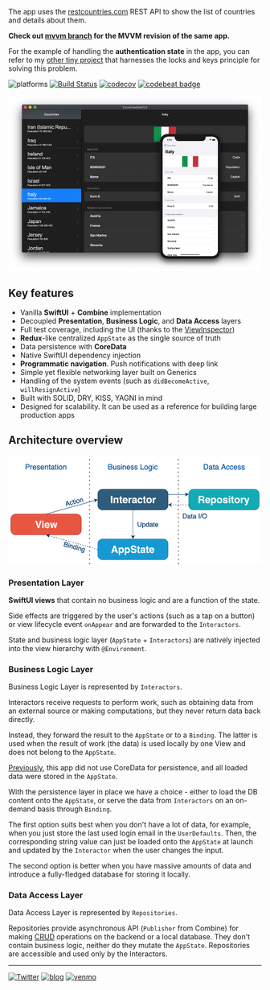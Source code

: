 







The app uses the [restcountries.com](https://restcountries.com/) REST API to show the list of countries and details about them.

**Check out [mvvm branch](https://github.com/nalexn/clean-architecture-swiftui/tree/mvvm) for the MVVM revision of the same app.**

For the example of handling the **authentication state** in the app, you can refer to my [other tiny project](https://github.com/nalexn/uikit-swiftui) that harnesses the locks and keys principle for solving this problem.

![platforms](https://img.shields.io/badge/platforms-iPhone%20%7C%20iPad%20%7C%20macOS-lightgrey) [![Build Status](https://travis-ci.com/nalexn/clean-architecture-swiftui.svg?branch=master)](https://travis-ci.com/nalexn/clean-architecture-swiftui) [![codecov](https://codecov.io/gh/nalexn/clean-architecture-swiftui/branch/master/graph/badge.svg)](https://codecov.io/gh/nalexn/clean-architecture-swiftui) [![codebeat badge](https://codebeat.co/badges/db33561b-0b2b-4ee1-a941-a08efbd0ebd7)](https://codebeat.co/projects/github-com-nalexn-clean-architecture-swiftui-master)

<p align="center">
  <img src="https://github.com/nalexn/blob_files/blob/master/images/countries_preview.png?raw=true" alt="Diagram"/>
</p>

## Key features
* Vanilla **SwiftUI** + **Combine** implementation
* Decoupled **Presentation**, **Business Logic**, and **Data Access** layers
* Full test coverage, including the UI (thanks to the [ViewInspector](https://github.com/nalexn/ViewInspector))
* **Redux**-like centralized `AppState` as the single source of truth
* Data persistence with **CoreData**
* Native SwiftUI dependency injection
* **Programmatic navigation**. Push notifications with deep link
* Simple yet flexible networking layer built on Generics
* Handling of the system events (such as `didBecomeActive`, `willResignActive`)
* Built with SOLID, DRY, KISS, YAGNI in mind
* Designed for scalability. It can be used as a reference for building large production apps

## Architecture overview

<p align="center">
  <img src="https://github.com/nalexn/blob_files/blob/master/images/swiftui_arc_001.png?raw=true" alt="Diagram"/>
</p>

### Presentation Layer

**SwiftUI views** that contain no business logic and are a function of the state.

Side effects are triggered by the user's actions (such as a tap on a button) or view lifecycle event `onAppear` and are forwarded to the `Interactors`.

State and business logic layer (`AppState` + `Interactors`) are natively injected into the view hierarchy with `@Environment`.

### Business Logic Layer

Business Logic Layer is represented by `Interactors`. 

Interactors receive requests to perform work, such as obtaining data from an external source or making computations, but they never return data back directly.

Instead, they forward the result to the `AppState` or to a `Binding`. The latter is used when the result of work (the data) is used locally by one View and does not belong to the `AppState`.

[Previously](https://github.com/nalexn/clean-architecture-swiftui/releases/tag/1.0), this app did not use CoreData for persistence, and all loaded data were stored in the `AppState`.

With the persistence layer in place we have a choice - either to load the DB content onto the `AppState`, or serve the data from `Interactors` on an on-demand basis through `Binding`.

The first option suits best when you don't have a lot of data, for example, when you just store the last used login email in the `UserDefaults`. Then, the corresponding string value can just be loaded onto the `AppState` at launch and updated by the `Interactor` when the user changes the input.

The second option is better when you have massive amounts of data and introduce a fully-fledged database for storing it locally.

### Data Access Layer

Data Access Layer is represented by `Repositories`.

Repositories provide asynchronous API (`Publisher` from Combine) for making [CRUD](https://en.wikipedia.org/wiki/Create,_read,_update_and_delete) operations on the backend or a local database. They don't contain business logic, neither do they mutate the `AppState`. Repositories are accessible and used only by the Interactors.

---

[![Twitter](https://img.shields.io/badge/twitter-nallexn-blue)](https://twitter.com/nallexn) [![blog](https://img.shields.io/badge/blog-github-blue)](https://nalexn.github.io/?utm_source=nalexn_github) [![venmo](https://img.shields.io/badge/%F0%9F%8D%BA-Venmo-brightgreen)](https://venmo.com/nallexn)
